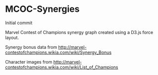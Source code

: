 # MCOC-Synergies
Initial commit

Marvel Contest of Champions synergy graph created using a D3.js force layout.

Synergy bonus data from http://marvel-contestofchampions.wikia.com/wiki/Synergy_Bonus

Character images from http://marvel-contestofchampions.wikia.com/wiki/List_of_Champions
